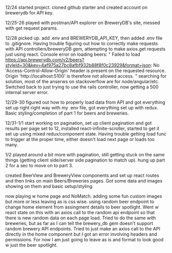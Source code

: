 12/24 started project. cloned github starter and created account on brewerydb for API key. 

12/25-26 played with postman/API explorer on BreweryDB's site, messed with get request params.

12/28 picked up. add .env and BREWERYDB_API_KEY, then added .env file to .gitignore. Having trouble figuring out how to correctly make requests with API controllers/breweryDB gem, attempting to make axios.get requests just using react. Console error on loading beers: 
  "
    Failed to load https://api.brewerydb.com/v2/beers?styleId=30&key=4af975a27bc8afbf932b88f8f0c23929&format=json: No 'Access-Control-Allow-Origin' header is present on the requested resource. Origin 'http://localhost:5100' is therefore not allowed access.
  "
searching for solution, most of the anserws on stackoverflow are for node/angular/etc.
Switched back to just trying to use the rails controller, now getting a 500 internal server error.

12/29-30 figured out how to properly load data from API and got everything set up right right way with my .env file, got everything set up with redux. Basic styling/completion of part 1 for beers and breweries.

12/31-1/1 start working on pagination, set up client pagination and got results per page set to 12, installed react-infinite-scroller, started to get it set up using mixed redux/component state. Having trouble getting load func to trigger at the proper time, either doesn't load next page or loads too many.

1/2 played around a bit more with pagination, still getting stuck on the same things (getting client side/server side pagination to match up). hung up part 2 for a sec to move on to part 3.

created BeerView and BreweryView components and set up react routes and then links on main Beers/Breweries pages. Got some data and images showing on them and basic setup/styling.

now playing w home page and NoMatch. adding some fun custom images but more or less leaving as is css wise. using random beer endpoint to change home element from assingment details to beer spotlight. Went w react state on this with an axios call to the random api endpoint so that there is new random data on each page load. Tried to do the same with breweries, but as far as I can tell the brewery_db gem doesn't support random brewery API endpoints. Tried to just make an axios call to the API directly in the home component but I got an error involving headers and permissions. For now I am just going to leave as is and format to look good w just the beer spotlight.